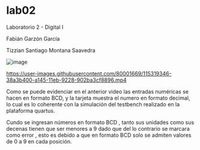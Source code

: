 # lab02
Laboratorio 2 - Digital I

Fabián Garzón García

Tizzian Santiago Montana Saavedra

![image](https://user-images.githubusercontent.com/80001669/115319290-0c883300-a145-11eb-8490-6006f72f0f35.png)


https://user-images.githubusercontent.com/80001669/115319346-38a3b400-a145-11eb-9228-902ba3cf8896.mp4




Como se puede evidenciar en el anterior video  las entradas numéricas  se hacen en formato BCD, y  la tarjeta muestra el numero en formato decimal, lo cual es lo coherente con la simulación del testbench realizado en la plataforma quartus.

Cundo se ingresan números en formato BCD , tanto sus unidades como sus decenas tienen que ser menores a 9 dado que del lo contrario se marcara como error , esto es debido a que en formato BCD solo se admiten valores de 0 a 9 en cada posición. 